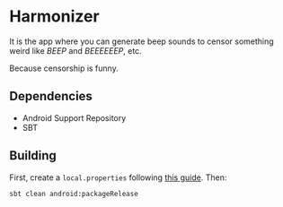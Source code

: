 # Harmonizer
It is the app where you can generate beep sounds to censor something weird like *BEEP* and *BEEEEEEP*, etc.

Because censorship is funny.

## Dependencies
* Android Support Repository
* SBT

## Building
First, create a `local.properties` following [this guide](https://github.com/pfn/android-sdk-plugin#usage). Then:

    sbt clean android:packageRelease
